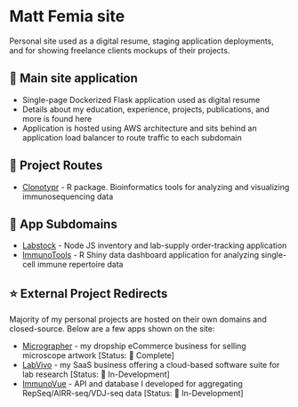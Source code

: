 
# Matt Femia site
  
Personal site used as a digital resume, staging application deployments, and for showing freelance clients mockups of their projects.
  
## 💼 Main site application  
  
- Single-page Dockerized Flask application used as digital resume  
- Details about my education, experience, projects, publications, and more is found here  
- Application is hosted using AWS architecture and sits behind an application load balancer to route traffic to each subdomain

## 🔑 Project Routes
  
- [Clonotypr](http://www.mattfemia.com/clonotypr) - R package. Bioinformatics tools for analyzing and visualizing immunosequencing data  
  
## 🚀 App Subdomains  
  
- [Labstock](http://labstock.mattfemia.com) - Node JS inventory and lab-supply order-tracking application
- [ImmunoTools](http://immuno.mattfemia.com) - R Shiny data dashboard application for analyzing single-cell immune repertoire data

## ⭐️ External Project Redirects
  
Majority of my personal projects are hosted on their own domains and closed-source. Below are a few apps shown on the site:  
  
- [Micrographer](https://www.themicrographer.com) - my dropship eCommerce business for selling microscope artwork [Status: 🏢 Complete]
- [LabVivo](https://www.labvivo.com) - my SaaS business offering a cloud-based software suite for lab research [Status: 🚧 In-Development]
- [ImmunoVue](https://www.immunovue.com) - API and database I developed for aggregating RepSeq/AIRR-seq/VDJ-seq data [Status: 🚧 In-Development]
